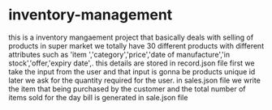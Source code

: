 # inventory-management
this is a inventory mangaement project that basically deals with selling of products in super market
we totally have 30 different products with different attributes such as 'item ','category','price','date of manufacture','in stock','offer,'expiry date',. this details are stored in record.json file
first we take the input from the user and that input is gonna be products unique id later we ask for the quantity required for the user.
in sales.json file we write the item that being purchased  by the customer and the total number of items sold for the day
bill is generated in sale.json file
